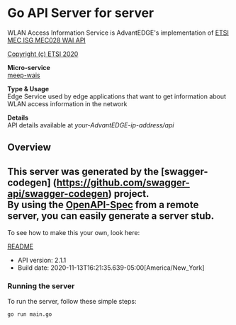 # Go API Server for server

WLAN Access Information Service is AdvantEDGE's implementation of [ETSI MEC ISG MEC028 WAI API](http://www.etsi.org/deliver/etsi_gs/MEC/001_099/028/02.01.01_60/gs_MEC028v020101p.pdf) <p>[Copyright (c) ETSI 2020](https://forge.etsi.org/etsi-forge-copyright-notice.txt) <p>**Micro-service**<br>[meep-wais](https://github.com/InterDigitalInc/AdvantEDGE/tree/master/go-apps/meep-wais) <p>**Type & Usage**<br>Edge Service used by edge applications that want to get information about WLAN access information in the network <p>**Details**<br>API details available at _your-AdvantEDGE-ip-address/api_

## Overview
This server was generated by the [swagger-codegen]
(https://github.com/swagger-api/swagger-codegen) project.  
By using the [OpenAPI-Spec](https://github.com/OAI/OpenAPI-Specification) from a remote server, you can easily generate a server stub.  
-

To see how to make this your own, look here:

[README](https://github.com/swagger-api/swagger-codegen/blob/master/README.md)

- API version: 2.1.1
- Build date: 2020-11-13T16:21:35.639-05:00[America/New_York]


### Running the server
To run the server, follow these simple steps:

```
go run main.go
```

